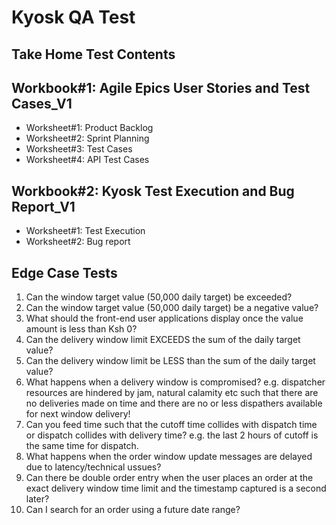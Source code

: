 # Kyosk QA Test

## Take Home Test Contents

## Workbook#1: Agile Epics User Stories and Test Cases_V1

- Worksheet#1: Product Backlog
- Worksheet#2: Sprint Planning
- Worksheet#3: Test Cases
- Worksheet#4: API Test Cases

## Workbook#2: Kyosk Test Execution and Bug Report_V1

- Worksheet#1: Test Execution
- Worksheet#2: Bug report

## Edge Case Tests

1. Can the window target value (50,000 daily target) be exceeded?
2. Can the window target value (50,000 daily target) be a negative value?
3. What should the front-end user applications display once the value amount is less than Ksh 0?
4. Can the delivery window limit EXCEEDS the sum of the daily target value?
5. Can the delivery window limit be LESS than the sum of the daily target value?
6. What happens when a delivery window is compromised? e.g. dispatcher resources are hindered by jam, natural calamity etc such that there are no deliveries made on time and there are no or less dispathers available for next window delivery!
7. Can you feed time such that the cutoff time collides with dispatch time or dispatch collides with delivery time? e.g. the last 2 hours of cutoff is the same time for dispatch.
8. What happens when the order window update messages are delayed due to latency/technical ussues?
9. Can there be double order entry when the user places an order at the exact delivery window time limit and the timestamp captured is a second later? 
10. Can I search for an order using a future date range?


